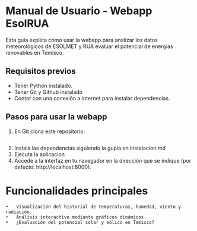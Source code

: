 
# Manual de Usuario - Webapp EsolRUA

Esta guía explica cómo usar la webapp para analizar los datos meteorológicos de ESOLMET  y RUA evaluar el potencial de energías renovables en Temixco.

## Requisitos previos
- Tener Python instalado.
- Tener Git y Github instalado
- Contar con una conexión a internet para instalar dependencias.

## Pasos para usar la webapp
1. En Git clona este repositorio:
   ```git clone https://github.com/sogosa168/EsolRUA_webapp.git
2. Instala las dependencias siguiendo la gupia en instalacion.md
3. Ejecuta la aplicacion
4. Accede a la interfaz en tu navegador en la dirección que se indique (por defecto: http://localhost:8000).


# Funcionalidades principales
	•	Visualización del historial de temperaturas, humedad, viento y radiación.
	•	Análisis interactivo mediante gráficos dinámicos.
    •	¿Evaluación del potencial solar y eólico en Temixco?

